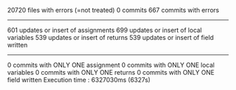 
20720 files with errors (=not treated)
0 commits
667 commits with errors
****************************
601 updates or insert of assignments
699 updates or insert of local variables
539 updates or insert of returns
539 updates or insert of field written
****************************
0 commits with ONLY ONE assignment
0 commits with ONLY ONE local variables
0 commits with ONLY ONE returns
0 commits with ONLY ONE field written
Execution time : 6327030ms (6327s)
